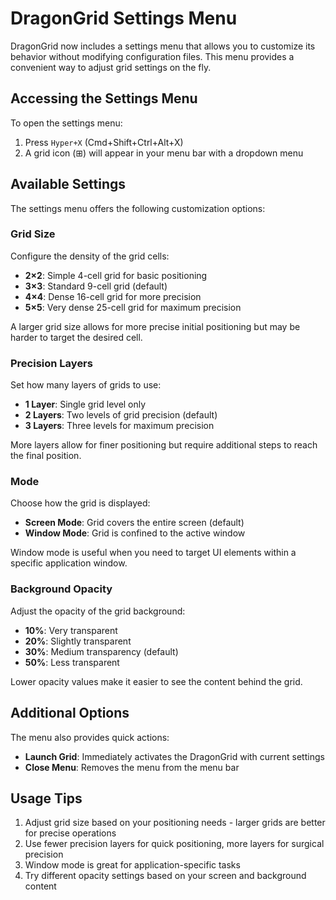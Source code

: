 # DragonGrid Settings Menu

DragonGrid now includes a settings menu that allows you to customize its behavior without modifying configuration files. This menu provides a convenient way to adjust grid settings on the fly.

## Accessing the Settings Menu

To open the settings menu:

1. Press `Hyper+X` (Cmd+Shift+Ctrl+Alt+X)
2. A grid icon (⊞) will appear in your menu bar with a dropdown menu

## Available Settings

The settings menu offers the following customization options:

### Grid Size

Configure the density of the grid cells:

- **2×2**: Simple 4-cell grid for basic positioning
- **3×3**: Standard 9-cell grid (default)
- **4×4**: Dense 16-cell grid for more precision
- **5×5**: Very dense 25-cell grid for maximum precision

A larger grid size allows for more precise initial positioning but may be harder to target the desired cell.

### Precision Layers

Set how many layers of grids to use:

- **1 Layer**: Single grid level only
- **2 Layers**: Two levels of grid precision (default)
- **3 Layers**: Three levels for maximum precision

More layers allow for finer positioning but require additional steps to reach the final position.

### Mode

Choose how the grid is displayed:

- **Screen Mode**: Grid covers the entire screen (default)
- **Window Mode**: Grid is confined to the active window

Window mode is useful when you need to target UI elements within a specific application window.

### Background Opacity

Adjust the opacity of the grid background:

- **10%**: Very transparent
- **20%**: Slightly transparent
- **30%**: Medium transparency (default)
- **50%**: Less transparent

Lower opacity values make it easier to see the content behind the grid.

## Additional Options

The menu also provides quick actions:

- **Launch Grid**: Immediately activates the DragonGrid with current settings
- **Close Menu**: Removes the menu from the menu bar

## Usage Tips

1. Adjust grid size based on your positioning needs - larger grids are better for precise operations
2. Use fewer precision layers for quick positioning, more layers for surgical precision
3. Window mode is great for application-specific tasks
4. Try different opacity settings based on your screen and background content 

